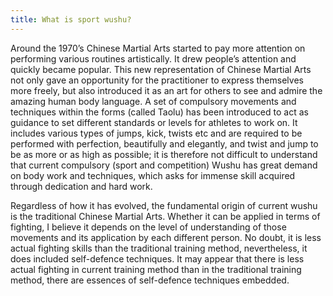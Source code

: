 ```yaml
---
title: What is sport wushu?
---
```


Around the 1970’s Chinese Martial Arts started to pay more attention on performing various routines artistically. It drew people’s attention and quickly became popular. This new representation of Chinese Martial Arts not only gave an opportunity for the practitioner to express themselves more freely, but also introduced it as an art for others to see and admire the amazing human body language. A set of compulsory movements and techniques within the forms (called Taolu) has been introduced to act as guidance to set different standards or levels for athletes to work on. It includes various types of jumps, kick, twists etc and are required to be performed with perfection, beautifully and elegantly, and twist and jump to be as more or as high as possible; it is therefore not difficult to understand that current compulsory (sport and competition) Wushu has great demand on body work and techniques, which asks for immense skill acquired through dedication and hard work.

Regardless of how it has evolved, the fundamental origin of current wushu is the traditional Chinese Martial Arts. Whether it can be applied in terms of fighting, I believe it depends on the level of understanding of those movements and its application by each different person. No doubt, it is less actual fighting skills than the traditional training method, nevertheless, it does included self-defence techniques. It may appear that there is less actual fighting in current training method than in the traditional training method, there are essences of self-defence techniques embedded.